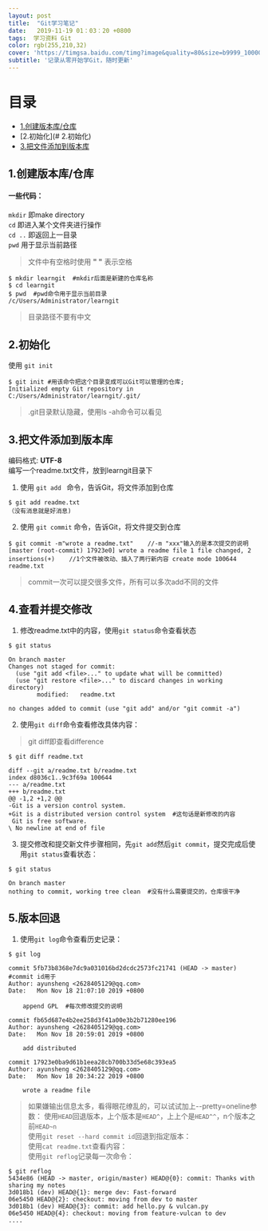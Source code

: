 ```yaml
---
layout: post
title:  "Git学习笔记"
date:   2019-11-19 01：03：20 +0800
tags:  学习资料 Git
color: rgb(255,210,32)
cover: 'https://timgsa.baidu.com/timg?image&quality=80&size=b9999_10000&sec=1574701670&di=7cd8be97810023a7fbf386466191505e&imgtype=jpg&er=1&src=http%3A%2F%2Ftc.sinaimg.cn%2Fmaxwidth.800%2Ftc.service.weibo.com%2Fs5_51cto_com%2Fb9260ce2c11540a6304b74e5cd978305.jpg'
subtitle: '记录从零开始学Git，随时更新'
---
```

# 目录  
- [1.创建版本库/仓库](#创建版本库仓库)  
- [2.初始化](# 2.初始化)
- [3.把文件添加到版本库](#3把文件添加到版本库)




## 1.创建版本库/仓库  
#### 一些代码：  
  `mkdir` 即make directory  
  `cd`  即进入某个文件夹进行操作  
  `cd ..` 即返回上一目录   
 `pwd` 用于显示当前路径
> 文件中有空格时使用 **" "** 表示空格  
```
$ mkdir learngit  #mkdir后面是新建的仓库名称    
$ cd learngit               
$ pwd  #pwd命令用于显示当前目录       
/c/Users/Administrator/learngit 
```
> 目录路径不要有中文
  
## 2.初始化
使用 `git init` 
```
$ git init #用该命令把这个目录变成可以Git可以管理的仓库;
Initialized empty Git repository in C:/Users/Administrator/learngit/.git/ 
```
> .git目录默认隐藏，使用ls -ah命令可以看见
  
## 3.把文件添加到版本库
编码格式: **UTF-8**   
编写一个readme.txt文件，放到learngit目录下  

1. 使用 `git add ` 命令，告诉Git，将文件添加到仓库
```
$ git add readme.txt
（没有消息就是好消息)
```

2. 使用 ` git commit ` 命令，告诉Git，将文件提交到仓库
```
$ git commit -m"wrote a readme.txt"    //-m "xxx"输入的是本次提交的说明
[master (root-commit) 17923e0] wrote a readme file 1 file changed, 2 insertions(+)    //1个文件被改动、插入了两行新内容 create mode 100644 readme.txt 
```
> commit一次可以提交很多文件，所有可以多次add不同的文件
  
## 4.查看并提交修改
1. 修改readme.txt中的内容，使用`git status`命令查看状态
```
$ git status

On branch master
Changes not staged for commit:
  (use "git add <file>..." to update what will be committed)
  (use "git restore <file>..." to discard changes in working directory)
        modified:   readme.txt

no changes added to commit (use "git add" and/or "git commit -a")
```
2. 使用`git diff`命令查看修改具体内容：
>git diff即查看difference  
```
$ git diff readme.txt

diff --git a/readme.txt b/readme.txt
index d8036c1..9c3f69a 100644
--- a/readme.txt
+++ b/readme.txt
@@ -1,2 +1,2 @@
-Git is a version control system.
+Git is a distributed version control system  #这句话是新修改的内容
 Git is free software.
\ No newline at end of file
```
3. 提交修改和提交新文件步骤相同，先`git add`然后`git commit`，提交完成后使用`git status`查看状态：
```
$ git status

On branch master
nothing to commit, working tree clean  #没有什么需要提交的，仓库很干净
```

## 5.版本回退
1. 使用`git log`命令查看历史记录：
```
$ git log

commit 5fb73b8368e7dc9a031016bd2dcdc2573fc21741 (HEAD -> master) #commit id用于
Author: ayunsheng <2628405129@qq.com>
Date:   Mon Nov 18 21:07:10 2019 +0800

    append GPL  #每次修改提交的说明

commit fb65d687e4b2ee258d3f41a00e3b2b71280ee196
Author: ayunsheng <2628405129@qq.com>
Date:   Mon Nov 18 20:59:01 2019 +0800

    add distributed

commit 17923e0ba9d61b1eea28cb700b33d5e68c393ea5
Author: ayunsheng <2628405129@qq.com>
Date:   Mon Nov 18 20:34:22 2019 +0800

    wrote a readme file
```
>如果嫌输出信息太多，看得眼花缭乱的，可以试试加上--pretty=oneline参数：
使用`HEAD`回退版本，上个版本是`HEAD^`，上上个是`HEAD^^`，n个版本之前`HEAD~n`  
使用`git reset --hard commit id`回退到指定版本：  
使用`cat readme.txt`查看内容：  
使用`git reflog`记录每一次命令：  
```
$ git reflog
5434e86 (HEAD -> master, origin/master) HEAD@{0}: commit: Thanks with sharing my notes
3d018b1 (dev) HEAD@{1}: merge dev: Fast-forward
06e5450 HEAD@{2}: checkout: moving from dev to master
3d018b1 (dev) HEAD@{3}: commit: add hello.py & vulcan.py
06e5450 HEAD@{4}: checkout: moving from feature-vulcan to dev
....
```
















 
